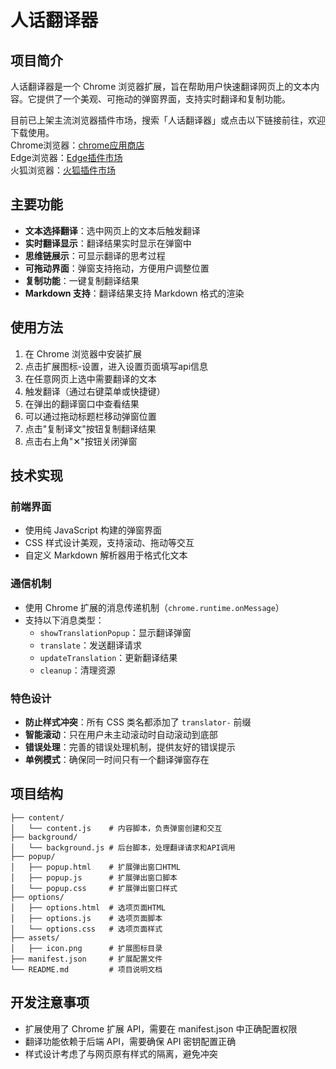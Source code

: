 # 人话翻译器

## 项目简介

人话翻译器是一个 Chrome 浏览器扩展，旨在帮助用户快速翻译网页上的文本内容。它提供了一个美观、可拖动的弹窗界面，支持实时翻译和复制功能。  

目前已上架主流浏览器插件市场，搜索「人话翻译器」或点击以下链接前往，欢迎下载使用。  
Chrome浏览器：[chrome应用商店](https://chromewebstore.google.com/detail/genddacnaonloeecodkncflhpcdbcmdh)  
Edge浏览器：[Edge插件市场](https://microsoftedge.microsoft.com/addons/detail/%E4%BA%BA%E8%AF%9D%E7%BF%BB%E8%AF%91%E5%99%A8/nfcgnclfgdeocdakoconadlbonnjaglj)  
火狐浏览器：[火狐插件市场](https://addons.mozilla.org/zh-CN/firefox/addon/%E4%BA%BA%E8%AF%9D%E7%BF%BB%E8%AF%91%E5%99%A8/)  

## 主要功能

- **文本选择翻译**：选中网页上的文本后触发翻译
- **实时翻译显示**：翻译结果实时显示在弹窗中
- **思维链展示**：可显示翻译的思考过程
- **可拖动界面**：弹窗支持拖动，方便用户调整位置
- **复制功能**：一键复制翻译结果
- **Markdown 支持**：翻译结果支持 Markdown 格式的渲染

## 使用方法

1. 在 Chrome 浏览器中安装扩展
2. 点击扩展图标-设置，进入设置页面填写api信息
3. 在任意网页上选中需要翻译的文本
4. 触发翻译（通过右键菜单或快捷键）
5. 在弹出的翻译窗口中查看结果
6. 可以通过拖动标题栏移动弹窗位置
7. 点击"复制译文"按钮复制翻译结果
8. 点击右上角"✕"按钮关闭弹窗

## 技术实现

### 前端界面

- 使用纯 JavaScript 构建的弹窗界面
- CSS 样式设计美观，支持滚动、拖动等交互
- 自定义 Markdown 解析器用于格式化文本

### 通信机制

- 使用 Chrome 扩展的消息传递机制（`chrome.runtime.onMessage`）
- 支持以下消息类型：
  - `showTranslationPopup`：显示翻译弹窗
  - `translate`：发送翻译请求
  - `updateTranslation`：更新翻译结果
  - `cleanup`：清理资源

### 特色设计

- **防止样式冲突**：所有 CSS 类名都添加了 `translator-` 前缀
- **智能滚动**：只在用户未主动滚动时自动滚动到底部
- **错误处理**：完善的错误处理机制，提供友好的错误提示
- **单例模式**：确保同一时间只有一个翻译弹窗存在

## 项目结构

```
├── content/
│   └── content.js    # 内容脚本，负责弹窗创建和交互
├── background/
│   └── background.js # 后台脚本，处理翻译请求和API调用
├── popup/
│   ├── popup.html    # 扩展弹出窗口HTML
│   ├── popup.js      # 扩展弹出窗口脚本
│   └── popup.css     # 扩展弹出窗口样式
├── options/
│   ├── options.html  # 选项页面HTML
│   ├── options.js    # 选项页面脚本
│   └── options.css   # 选项页面样式
├── assets/
│   ├── icon.png      # 扩展图标目录
├── manifest.json     # 扩展配置文件
└── README.md         # 项目说明文档
```

## 开发注意事项

- 扩展使用了 Chrome 扩展 API，需要在 manifest.json 中正确配置权限
- 翻译功能依赖于后端 API，需要确保 API 密钥配置正确
- 样式设计考虑了与网页原有样式的隔离，避免冲突